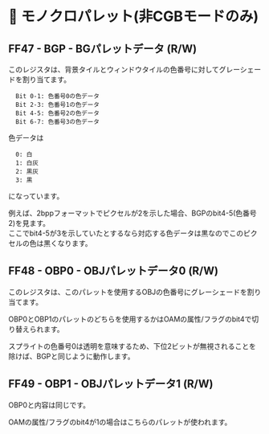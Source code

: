 # 🎨 モノクロパレット(非CGBモードのみ)

## FF47 - BGP - BGパレットデータ (R/W)

このレジスタは、背景タイルとウィンドウタイルの色番号に対してグレーシェードを割り当てます。

```
  Bit 0-1: 色番号0の色データ
  Bit 2-3: 色番号1の色データ
  Bit 4-5: 色番号2の色データ
  Bit 6-7: 色番号3の色データ
```

色データは

```
  0: 白
  1: 白灰
  2: 黒灰
  3: 黒
```

になっています。

例えば、2bppフォーマットでピクセルが2を示した場合、BGPのbit4-5(色番号2)を見ます。  
ここでbit4-5が3を示していたとするなら対応する色データは黒なのでこのピクセルの色は黒くなります。

## FF48 - OBP0 - OBJパレットデータ0 (R/W)

このレジスタは、このパレットを使用するOBJの色番号にグレーシェードを割り当てます。

OBP0とOBP1のパレットのどちらを使用するかはOAMの属性/フラグのbit4で切り替えられます。

スプライトの色番号0は透明を意味するため、下位2ビットが無視されることを除けば、BGPと同じように動作します。

## FF49 - OBP1 - OBJパレットデータ1 (R/W)

OBP0と内容は同じです。

OAMの属性/フラグのbit4が1の場合はこちらのパレットが使われます。

